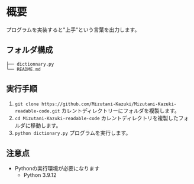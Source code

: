 # 概要
プログラムを実装すると"上手"という言葉を出力します。

## フォルダ構成
```
├── dictionnary.py
└── README.md
```

## 実行手順
1. `git clone https://github.com/Mizutani-Kazuki/Mizutani-Kazuki-readable-code.git` カレントディレクトリーにフォルダを複製します。
2. `cd Mizutani-Kazuki-readable-code` カレントディレクトリを複製したフォルダに移動します。
3. `python dictionary.py` プログラムを実行します。

## 注意点
* Pythonの実行環境が必要になります
    * Python 3.9.12
